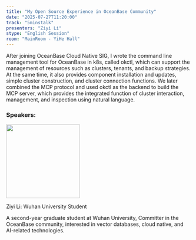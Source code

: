 ```yaml
---
title: "My Open Source Experience in OceanBase Community"
date: "2025-07-27T11:20:00"
track: "5minstalk"
presenters: "Ziyi Li"
stype: "English Session"
room: "MainRoom - YiHe Hall"
---
```


After joining OceanBase Cloud Native SIG, I wrote the command line management tool for OceanBase in k8s, called okctl, which can support the management of resources such as clusters, tenants, and backup strategies. At the same time, it also provides component installation and updates, simple cluster construction, and cluster connection functions.  We later combined the MCP protocol and used okctl as the backend to build the MCP server, which provides the integrated function of cluster interaction, management, and inspection using natural language.

### Speakers:


<img src="https://sessionize.com/image/f373-400o400o1-V7AE8A3ChQjz9eCh78LrP4.jpg" width="200" /><br/>

Ziyi Li: Wuhan University Student

A second-year graduate student at Wuhan University, Committer in the OceanBase community, interested in vector databases, cloud native, and AI-related technologies.